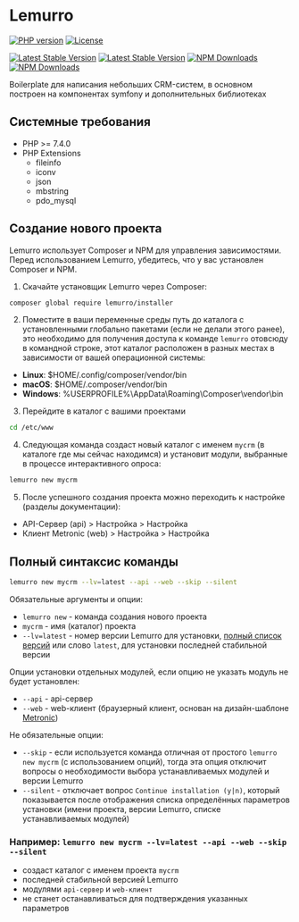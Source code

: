 # Lemurro

[![PHP version](https://img.shields.io/packagist/php-v/Lemurro/api-core.svg)](https://packagist.org/packages/Lemurro/api-core)
[![License](https://img.shields.io/github/license/Lemurro/api-core.svg)](https://github.com/Lemurro/api-core)

[![Latest Stable Version](https://img.shields.io/packagist/v/Lemurro/api-core.svg)](https://packagist.org/packages/Lemurro/api-core)
[![Latest Stable Version](https://img.shields.io/npm/v/lemurro-client-metronic-core-frontend.svg)](https://www.npmjs.com/package/lemurro-client-metronic-core-frontend)
[![NPM Downloads](https://img.shields.io/npm/dt/lemurro-client-metronic-core-frontend.svg)](https://www.npmjs.com/package/lemurro-client-metronic-core-frontend)
[![NPM Downloads](https://img.shields.io/npm/dm/lemurro-client-metronic-core-frontend.svg)](https://www.npmjs.com/package/lemurro-client-metronic-core-frontend)

Boilerplate для написания небольших CRM-систем, в основном построен на компонентах symfony и дополнительных библиотеках

## Системные требования
- PHP >= 7.4.0
- PHP Extensions
  - fileinfo
  - iconv
  - json
  - mbstring
  - pdo_mysql

## Создание нового проекта
Lemurro использует Composer и NPM для управления зависимостями. Перед использованием Lemurro, убедитесь, что у вас установлен Composer и NPM.

1. Скачайте установщик Lemurro через Composer:
  ```bash
composer global require lemurro/installer
```
2. Поместите в ваши переменные среды путь до каталога с установленными глобально пакетами (если не делали этого ранее), это необходимо для получения доступа к команде `lemurro` отовсюду в командной строке, этот каталог расположен в разных местах в зависимости от вашей операционной системы:
  - **Linux**: $HOME/.config/composer/vendor/bin
  - **macOS**: $HOME/.composer/vendor/bin
  - **Windows**: %USERPROFILE%\AppData\Roaming\Composer\vendor\bin
3. Перейдите в каталог с вашими проектами
  ```bash
cd /etc/www
```
4. Следующая команда создаст новый каталог с именем `mycrm` (в каталоге где мы сейчас находимся) и установит модули, выбранные в процессе интерактивного опроса:
  ```bash
lemurro new mycrm
```
5. После успешного создания проекта можно переходить к настройке (разделы документации):
  - API-Сервер (api) > Настройка > Настройка
  - Клиент Metronic (web) > Настройка > Настройка

## Полный синтаксис команды
```bash
lemurro new mycrm --lv=latest --api --web --skip --silent
```
Обязательные аргументы и опции:
- `lemurro new` - команда создания нового проекта
- `mycrm` - имя (каталог) проекта
- `--lv=latest` - номер версии Lemurro для установки, [полный список версий](https://github.com/Lemurro/api/tags) или слово `latest`, для установки последней стабильной версии

Опции установки отдельных модулей, если опцию не указать модуль не будет установлен:
- `--api` - api-сервер
- `--web` - web-клиент (браузерный клиент, основан на дизайн-шаблоне [Metronic](https://keenthemes.com/metronic))

Не обязательные опции:
- `--skip` - если используется команда отличная от простого `lemurro new mycrm` (с использованием опций), тогда эта опция отключит вопросы о необходимости выбора устанавливаемых модулей и версии Lemurro
- `--silent` - отключает вопрос `Continue installation (y|n)`, который показывается после отображения списка определённых параметров установки (имени проекта, версии Lemurro, списке устанавливаемых модулей)

### Например: `lemurro new mycrm --lv=latest --api --web --skip --silent`
- создаст каталог с именем проекта `mycrm`
- последней стабильной версией Lemurro
- модулями `api-сервер` и `web-клиент`
- не станет останавливаться для подтверждения указанных параметров